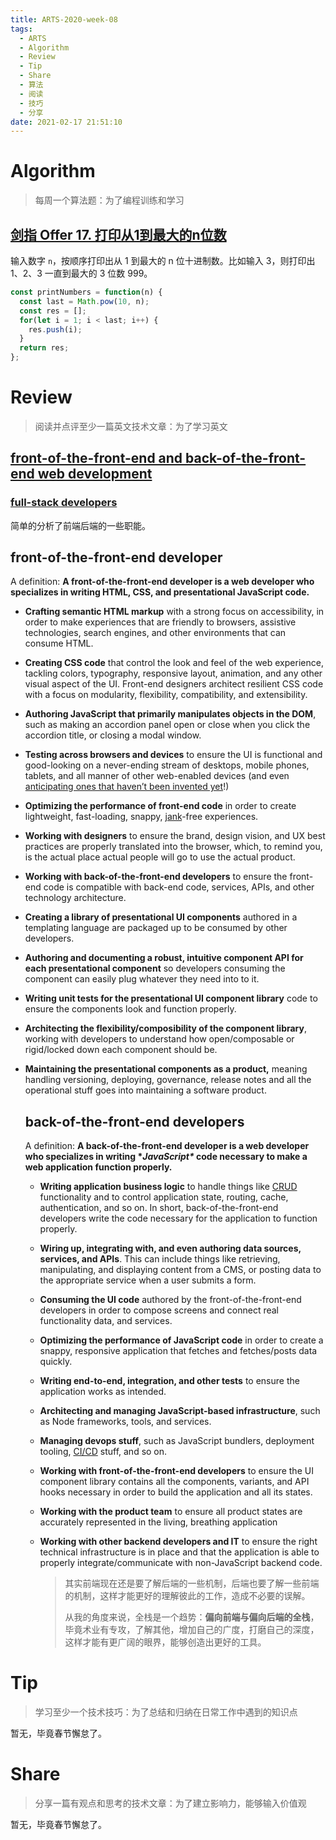 ```yaml
---
title: ARTS-2020-week-08
tags:
  - ARTS
  - Algorithm
  - Review
  - Tip
  - Share
  - 算法
  - 阅读
  - 技巧
  - 分享
date: 2021-02-17 21:51:10
---
```


# Algorithm

> 每周一个算法题：为了编程训练和学习

## [剑指 Offer 17. 打印从1到最大的n位数](https://leetcode-cn.com/problems/da-yin-cong-1dao-zui-da-de-nwei-shu-lcof/)

输入数字 `n`，按顺序打印出从 1 到最大的 n 位十进制数。比如输入 3，则打印出 1、2、3 一直到最大的 3 位数 999。

```javascript
const printNumbers = function(n) {
  const last = Math.pow(10, n);
  const res = [];
  for(let i = 1; i < last; i++) {
    res.push(i);
  }
  return res;
};
```




# Review

> 阅读并点评至少一篇英文技术文章：为了学习英文

## [front-of-the-front-end and back-of-the-front-end web development](https://bradfrost.com/blog/post/front-of-the-front-end-and-back-of-the-front-end-web-development/)

### [full-stack developers](https://bradfrost.com/blog/post/full-stack-developers/)

简单的分析了前端后端的一些职能。

## front-of-the-front-end developer

A definition: **A front-of-the-front-end developer is a web developer who specializes in writing HTML, CSS, and presentational JavaScript code.**

- **Crafting semantic HTML markup** with a strong focus on accessibility, in order to make experiences that are friendly to browsers, assistive technologies, search engines, and other environments that can consume HTML.

- **Creating CSS code** that control the look and feel of the web experience, tackling colors, typography, responsive layout, animation, and any other visual aspect of the UI. Front-end designers architect resilient CSS code with a focus on modularity, flexibility, compatibility, and extensibility.

- **Authoring JavaScript that primarily manipulates objects in the DOM**, such as making an accordion panel open or close when you click the accordion title, or closing a modal window.

- **Testing across browsers and devices** to ensure the UI is functional and good-looking on a never-ending stream of desktops, mobile phones, tablets, and all manner of other web-enabled devices (and even [anticipating ones that haven’t been invented yet](http://bradfrost.com/blog/post/future-friendly-fruition/)!)

- **Optimizing the performance of front-end code** in order to create lightweight, fast-loading, snappy, [jank](http://jankfree.org/)-free experiences.

- **Working with designers** to ensure the brand, design vision, and UX best practices are properly translated into the browser, which, to remind you, is the actual place actual people will go to use the actual product.

- **Working with back-of-the-front-end developers** to ensure the front-end code is compatible with back-end code, services, APIs, and other technology architecture.

- **Creating a library of presentational UI components** authored in a templating language are packaged up to be consumed by other developers.

- **Authoring and documenting a robust, intuitive component API for each presentational component** so developers consuming the component can easily plug whatever they need into to it.

- **Writing unit tests for the presentational UI component library** code to ensure the components look and function properly.

- **Architecting the flexibility/composibility of the component library**, working with developers to understand how open/composable or rigid/locked down each component should be.

- **Maintaining the presentational components as a product,** meaning handling versioning, deploying, governance, release notes and all the operational stuff goes into maintaining a software product.

  ## back-of-the-front-end developers

  A definition: **A back-of-the-front-end developer is a web developer who specializes in writing \**JavaScript\** code necessary to make a web application function properly.**

  - **Writing application business logic** to handle things like [CRUD](https://en.wikipedia.org/wiki/Create,_read,_update_and_delete) functionality and to control application state, routing, cache, authentication, and so on. In short, back-of-the-front-end developers write the code necessary for the application to function properly.

  - **Wiring up, integrating with, and even authoring data sources, services, and APIs**. This can include things like retrieving, manipulating, and displaying content from a CMS, or posting data to the appropriate service when a user submits a form.

  - **Consuming the UI code** authored by the front-of-the-front-end developers in order to compose screens and connect real functionality data, and services.

  - **Optimizing the performance of JavaScript code** in order to create a snappy, responsive application that fetches and fetches/posts data quickly.

  - **Writing end-to-end, integration, and other tests** to ensure the application works as intended.

  - **Architecting and managing JavaScript-based infrastructure**, such as Node frameworks, tools, and services.

  - **Managing devops stuff**, such as JavaScript bundlers, deployment tooling, [CI/CD](https://en.wikipedia.org/wiki/CI/CD) stuff, and so on.

  - **Working with front-of-the-front-end developers** to ensure the UI component library contains all the components, variants, and API hooks necessary in order to build the application and all its states.

  - **Working with the product team** to ensure all product states are accurately represented in the living, breathing application

  - **Working with other backend developers and IT** to ensure the right technical infrastructure is in place and that the application is able to properly integrate/communicate with non-JavaScript backend code.

    > 其实前端现在还是要了解后端的一些机制，后端也要了解一些前端的机制，这样才能更好的理解彼此的工作，造成不必要的误解。
    >
    > 从我的角度来说，全栈是一个趋势：**偏向前端与偏向后端的全栈**，毕竟术业有专攻，了解其他，增加自己的广度，打磨自己的深度，这样才能有更广阔的眼界，能够创造出更好的工具。


# Tip

> 学习至少一个技术技巧：为了总结和归纳在日常工作中遇到的知识点

暂无，毕竟春节懈怠了。

# Share

> 分享一篇有观点和思考的技术文章：为了建立影响力，能够输入价值观

暂无，毕竟春节懈怠了。